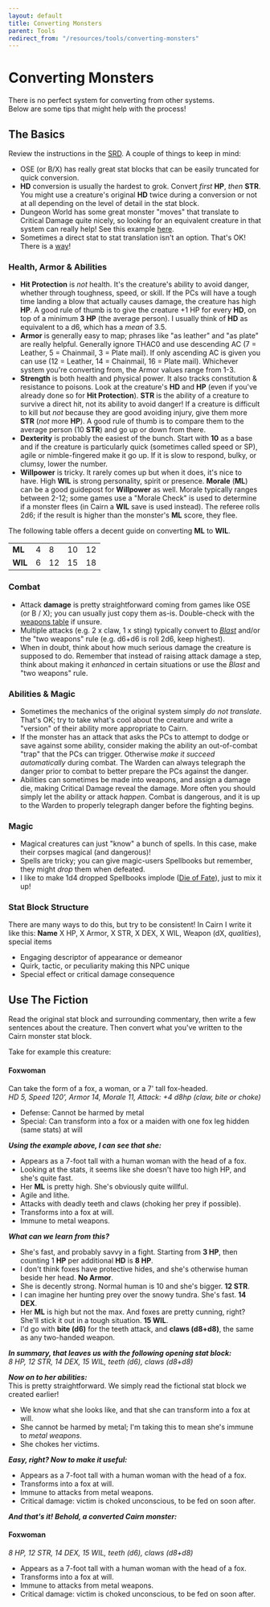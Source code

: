 ```yaml
---
layout: default
title: Converting Monsters
parent: Tools
redirect_from: "/resources/tools/converting-monsters"
---
```


# Converting Monsters

There is no perfect system for converting from other systems.  
Below are some tips that might help with the process!

## The Basics
Review the instructions in the [SRD](https://cairnrpg.com/cairn-srd/#creating-monsters). A couple of things to keep in mind:
- OSE (or B/X) has really great stat blocks that can be easily truncated for quick conversion.
- **HD** conversion is usually the hardest to grok. Convert _first_ **HP**, _then_ **STR**. You might use a creature's original **HD** twice during a conversion or not at all depending on the level of detail in the stat block.
- Dungeon World has some great monster "moves" that translate to Critical Damage quite nicely, so looking for an equivalent creature in that system can really help! See this example [here](http://codex.dungeon-world.com/monster/5698559156420608).
- Sometimes a direct stat to stat translation isn't an option. That's OK! There is a [way](/resources/tools/converting-monsters/#use-the-fiction)!

### Health, Armor & Abilities
- **Hit Protection** is _not_ health. It's the creature's ability to avoid danger, whether through toughness, speed, or skill. If the PCs will have a tough time landing a blow that actually causes damage, the creature has high **HP**. A good rule of thumb is to give the creature +1 HP for every **HD**, on top of a minimum **3 HP** (the average person). I usually think of **HD** as equivalent to a d6, which has a _mean_ of 3.5.
- **Armor** is generally easy to map; phrases like "as leather" and "as plate" are really helpful. Generally ignore THAC0 and use descending AC (7 = Leather, 5 = Chainmail, 3 = Plate mail). If only ascending AC is given you can use (12 = Leather, 14 = Chainmail, 16 = Plate mail). Whichever system you're converting from, the Armor values range from 1-3.
- **Strength** is both health and physical power.  It also tracks constitution & resistance to poisons.  Look at the creature's **HD** and **HP** (even if you've already done so for **Hit Protection**). **STR** is the ability of a creature to survive a direct hit, not its ability to avoid danger! If a creature is difficult to kill but _not_ because they are good avoiding injury, give them more **STR** (_not_ more **HP**). A good rule of thumb is to compare them to the average person (10 **STR**) and go up or down from there.
- **Dexterity** is probably the easiest of the bunch. Start with **10** as a base and if the creature is particularly quick (sometimes called speed or SP), agile or nimble-fingered make it go up. If it is slow to respond, bulky, or clumsy, lower the number.
- **Willpower** is tricky. It rarely comes up but when it does, it's nice to have. High **WIL** is strong personality, spirit or presence. **Morale** (**ML**) can be a good guidepost for **Willpower** as well. Morale typically ranges between 2-12; some games use a "Morale Check" is used to determine if a monster flees (in Cairn a **WIL** save is used instead). The referee rolls 2d6; if the result is higher than the monster's **ML** score, they flee.  

The following table offers a decent guide on converting **ML** to **WIL**.

|         |   |    |    |    |
|---------|---|----|----|----|
| **ML**  | 4 | 8  | 10 | 12 |
| **WIL** | 6 | 12 | 15 | 18 |

### Combat
- Attack **damage** is pretty straightforward coming from games like OSE (or B / X); you can usually just copy them as-is. Double-check with the [weapons table](/cairn-srd/#weapons) if unsure.
- Multiple attacks (e.g. 2 x claw, 1 x sting) typically convert to [_Blast_](/cairn-srd#Blast) and/or the "two weapons" rule (e.g. d6+d6 is roll 2d6, keep highest).
- When in doubt, think about how much serious damage the creature is supposed to do. Remember that instead of raising attack damage a step, think about making it _enhanced_ in certain situations or use the _Blast_ and "two weapons" rule.

### Abilities & Magic
- Sometimes the mechanics of the original system simply _do not translate_. That's OK; try to take what's cool about the creature and write a "version" of their ability more appropriate to Cairn.
- If the monster has an attack that asks the PCs to attempt to dodge or save against some ability, consider making the ability an out-of-combat "trap" that the PCs can trigger. Otherwise _make it succeed automatically_ during combat. The Warden can always telegraph the danger prior to combat to better prepare the PCs against the danger.
- Abilities can sometimes be made into weapons, and assign a damage die, making Critical Damage reveal the damage. More often you should simply let the ability or attack _happen_. Combat is dangerous, and it is up to the Warden to properly telegraph danger before the fighting begins.

### Magic
- Magical creatures can just "know" a bunch of spells. In this case, make their corpses magical (and dangerous)!
- Spells are tricky; you can give magic-users Spellbooks but remember, they might _drop_ them when defeated.
- I like to make 1d4 dropped Spellbooks implode ([Die of Fate](/cairn-srd#die-of-fate)), just to mix it up!

### Stat Block Structure
 There are many ways to do this, but try to be consistent! In Cairn I write it like this:
**Name**
X HP, X Armor, X STR, X DEX, X WIL, Weapon (dX, _qualities_), special items
- Engaging descriptor of appearance or demeanor
- Quirk, tactic, or peculiarity making this NPC unique
- Special effect or critical damage consequence

## Use The Fiction
Read the original stat block and surrounding commentary, then write a few sentences about the creature. Then convert what you've written to the Cairn monster stat block.

Take for example this creature:

#### Foxwoman
Can take the form of a fox, a woman, or a 7' tall fox-headed.  
_HD 5, Speed 120', Armor 14, Morale 11, Attack: +4 d8hp (claw, bite or choke)_
- Defense: Cannot be harmed by metal
- Special: Can transform into a fox or a maiden with one fox leg hidden (same stats) at will

_**Using the example above, I can see that she:**_  
- Appears as a 7-foot tall with a human woman with the head of a fox.
- Looking at the stats, it seems like she doesn't have too high HP, and she's quite fast.
- Her **ML** is pretty high. She's obviously quite willful.
- Agile and lithe.
- Attacks with deadly teeth and claws (choking her prey if possible).
- Transforms into a fox at will.
- Immune to metal weapons.

_**What can we learn from this?**_  
- She's fast, and probably savvy in a fight. Starting from **3 HP**, then counting 1 **HP** per additional **HD** is **8 HP**.
- I don't think foxes have protective hides, and she's otherwise human beside her head. **No Armor**.
- She is decently strong. Normal human is 10 and she's bigger. **12 STR**.
- I can imagine her hunting prey over the snowy tundra. She's fast. **14 DEX**.
- Her **ML** is high but not the max. And foxes are pretty cunning, right? She'll stick it out in a tough situation. **15 WIL**.
- I'd go with **bite (d6)** for the teeth attack, and **claws (d8+d8)**, the same as any two-handed weapon.

_**In summary, that leaves us with the following opening stat block:**_  
_8 HP, 12 STR, 14 DEX, 15 WIL, teeth (d6), claws (d8+d8)_

_**Now on to her abilities:**_  
This is pretty straightforward. We simply read the fictional stat block we created earlier!
- We know what she looks like, and that she can transform into a fox at will.
- She cannot be harmed by metal; I'm taking this to mean she's immune to _metal weapons_.
- She chokes her victims.

_**Easy, right? Now to make it useful:**_  
- Appears as a 7-foot tall with a human woman with the head of a fox.
- Transforms into a fox at will.
- Immune to attacks from metal weapons.
- Critical damage: victim is choked unconscious, to be fed on soon after.

_**And that's it!**_
_**Behold, a converted Cairn monster:**_

#### Foxwoman
_8 HP, 12 STR, 14 DEX, 15 WIL, teeth (d6), claws (d8+d8)_
- Appears as a 7-foot tall with a human woman with the head of a fox.
- Transforms into a fox at will.
- Immune to attacks from metal weapons.
- Critical damage: victim is choked unconscious, to be fed on soon after.
